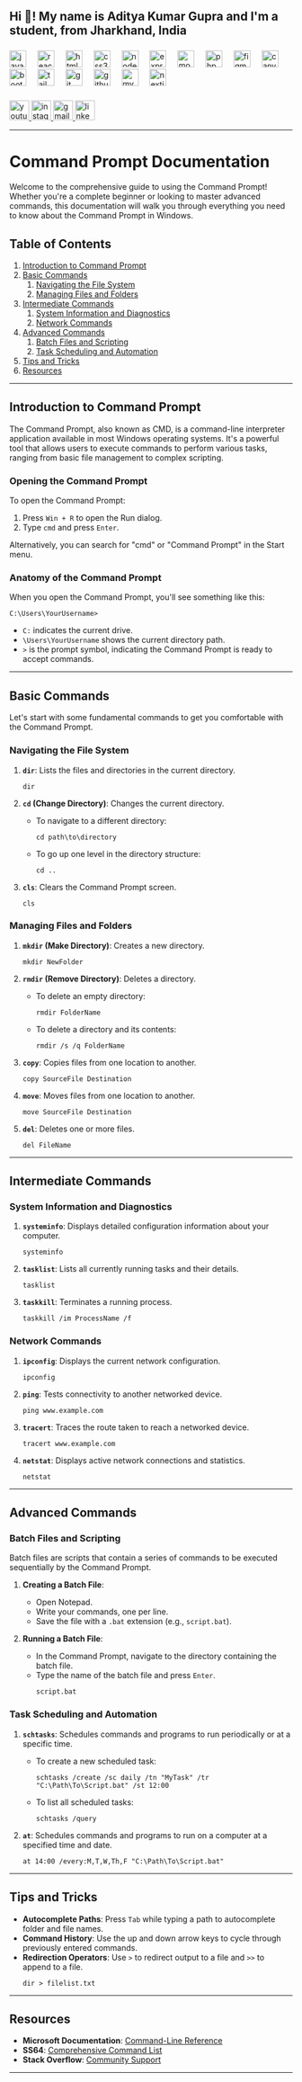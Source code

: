 <h2 align="left">Hi 👋! My name is Aditya Kumar Gupra and I'm a student, from Jharkhand, India</h2>

###



<div align="left">
  <img src="https://cdn.jsdelivr.net/gh/devicons/devicon/icons/javascript/javascript-original.svg" height="30" alt="javascript logo"  />
  <img width="12" />
  <img src="https://cdn.jsdelivr.net/gh/devicons/devicon/icons/react/react-original.svg" height="30" alt="react logo"  />
  <img width="12" />
  <img src="https://cdn.jsdelivr.net/gh/devicons/devicon/icons/html5/html5-original.svg" height="30" alt="html5 logo"  />
  <img width="12" />
  <img src="https://cdn.jsdelivr.net/gh/devicons/devicon/icons/css3/css3-original.svg" height="30" alt="css3 logo"  />
  <img width="12" />
  <img src="https://cdn.jsdelivr.net/gh/devicons/devicon/icons/nodejs/nodejs-original.svg" height="30" alt="nodejs logo"  />
  <img width="12" />
  <img src="https://cdn.jsdelivr.net/gh/devicons/devicon/icons/express/express-original.svg" height="30" alt="express logo"  />
  <img width="12" />
  <img src="https://cdn.jsdelivr.net/gh/devicons/devicon/icons/mongodb/mongodb-original.svg" height="30" alt="mongodb logo"  />
  <img width="12" />
  <img src="https://cdn.jsdelivr.net/gh/devicons/devicon/icons/php/php-original.svg" height="30" alt="php logo"  />
  <img width="12" />
  <img src="https://cdn.jsdelivr.net/gh/devicons/devicon/icons/figma/figma-original.svg" height="30" alt="figma logo"  />
  <img width="12" />
  <img src="https://cdn.jsdelivr.net/gh/devicons/devicon/icons/canva/canva-original.svg" height="30" alt="canva logo"  />
  <img width="12" />
  <img src="https://cdn.jsdelivr.net/gh/devicons/devicon/icons/bootstrap/bootstrap-original.svg" height="30" alt="bootstrap logo"  />
  <img width="12" />
  <img src="https://cdn.jsdelivr.net/gh/devicons/devicon/icons/tailwindcss/tailwindcss-original-wordmark.svg" height="30" alt="tailwindcss logo"  />
  <img width="12" />
  <img src="https://cdn.jsdelivr.net/gh/devicons/devicon/icons/git/git-original.svg" height="30" alt="git logo"  />
  <img width="12" />
  <img src="https://cdn.jsdelivr.net/gh/devicons/devicon/icons/github/github-original.svg" height="30" alt="github logo"  />
  <img width="12" />
  <img src="https://cdn.jsdelivr.net/gh/devicons/devicon/icons/mysql/mysql-original.svg" height="30" alt="mysql logo"  />
  <img width="12" />
  <img src="https://cdn.jsdelivr.net/gh/devicons/devicon/icons/nextjs/nextjs-original.svg" height="30" alt="nextjs logo"  />
</div>

###

<div align="left">
  <a href="https://www.youtube.com/channel/UCMKdocavstliQoOX7q0GHdg" target="_blank">
    <img src="https://img.shields.io/static/v1?message=Youtube&logo=youtube&label=&color=FF0000&logoColor=white&labelColor=&style=for-the-badge" height="35" alt="youtube logo"  />
  </a>
  <a href="https://www.instagram.com/_its._.aadi/" target="_blank">
    <img src="https://img.shields.io/static/v1?message=Instagram&logo=instagram&label=&color=E4405F&logoColor=white&labelColor=&style=for-the-badge" height="35" alt="instagram logo"  />
  </a>
  <a href="mailto:ad1123itya@gmail.com" target="_blank">
    <img src="https://img.shields.io/static/v1?message=Gmail&logo=gmail&label=&color=D14836&logoColor=white&labelColor=&style=for-the-badge" height="35" alt="gmail logo"  />
  </a>
  <a href="https://www.linkedin.com/in/its-aadi/" target="_blank">
    <img src="https://img.shields.io/static/v1?message=LinkedIn&logo=linkedin&label=&color=0077B5&logoColor=white&labelColor=&style=for-the-badge" height="35" alt="linkedin logo"  />
  </a>
</div>

---

# Command Prompt Documentation

Welcome to the comprehensive guide to using the Command Prompt! Whether you're a complete beginner or looking to master advanced commands, this documentation will walk you through everything you need to know about the Command Prompt in Windows.

## Table of Contents
1. [Introduction to Command Prompt](#introduction-to-command-prompt)
2. [Basic Commands](#basic-commands)
    1. [Navigating the File System](#navigating-the-file-system)
    2. [Managing Files and Folders](#managing-files-and-folders)
3. [Intermediate Commands](#intermediate-commands)
    1. [System Information and Diagnostics](#system-information-and-diagnostics)
    2. [Network Commands](#network-commands)
4. [Advanced Commands](#advanced-commands)
    1. [Batch Files and Scripting](#batch-files-and-scripting)
    2. [Task Scheduling and Automation](#task-scheduling-and-automation)
5. [Tips and Tricks](#tips-and-tricks)
6. [Resources](#resources)

---

## Introduction to Command Prompt

The Command Prompt, also known as CMD, is a command-line interpreter application available in most Windows operating systems. It's a powerful tool that allows users to execute commands to perform various tasks, ranging from basic file management to complex scripting.

### Opening the Command Prompt

To open the Command Prompt:
1. Press `Win + R` to open the Run dialog.
2. Type `cmd` and press `Enter`.

Alternatively, you can search for "cmd" or "Command Prompt" in the Start menu.

### Anatomy of the Command Prompt

When you open the Command Prompt, you'll see something like this:

```
C:\Users\YourUsername>
```

- `C:` indicates the current drive.
- `\Users\YourUsername` shows the current directory path.
- `>` is the prompt symbol, indicating the Command Prompt is ready to accept commands.

---

## Basic Commands

Let's start with some fundamental commands to get you comfortable with the Command Prompt.

### Navigating the File System

1. **`dir`**: Lists the files and directories in the current directory.
    ```shell
    dir
    ```

2. **`cd` (Change Directory)**: Changes the current directory.
    - To navigate to a different directory:
      ```shell
      cd path\to\directory
      ```
    - To go up one level in the directory structure:
      ```shell
      cd ..
      ```

3. **`cls`**: Clears the Command Prompt screen.
    ```shell
    cls
    ```

### Managing Files and Folders

1. **`mkdir` (Make Directory)**: Creates a new directory.
    ```shell
    mkdir NewFolder
    ```

2. **`rmdir` (Remove Directory)**: Deletes a directory.
    - To delete an empty directory:
      ```shell
      rmdir FolderName
      ```
    - To delete a directory and its contents:
      ```shell
      rmdir /s /q FolderName
      ```

3. **`copy`**: Copies files from one location to another.
    ```shell
    copy SourceFile Destination
    ```

4. **`move`**: Moves files from one location to another.
    ```shell
    move SourceFile Destination
    ```

5. **`del`**: Deletes one or more files.
    ```shell
    del FileName
    ```

---

## Intermediate Commands

### System Information and Diagnostics

1. **`systeminfo`**: Displays detailed configuration information about your computer.
    ```shell
    systeminfo
    ```

2. **`tasklist`**: Lists all currently running tasks and their details.
    ```shell
    tasklist
    ```

3. **`taskkill`**: Terminates a running process.
    ```shell
    taskkill /im ProcessName /f
    ```

### Network Commands

1. **`ipconfig`**: Displays the current network configuration.
    ```shell
    ipconfig
    ```

2. **`ping`**: Tests connectivity to another networked device.
    ```shell
    ping www.example.com
    ```

3. **`tracert`**: Traces the route taken to reach a networked device.
    ```shell
    tracert www.example.com
    ```

4. **`netstat`**: Displays active network connections and statistics.
    ```shell
    netstat
    ```

---

## Advanced Commands

### Batch Files and Scripting

Batch files are scripts that contain a series of commands to be executed sequentially by the Command Prompt.

1. **Creating a Batch File**:
    - Open Notepad.
    - Write your commands, one per line.
    - Save the file with a `.bat` extension (e.g., `script.bat`).

2. **Running a Batch File**:
    - In the Command Prompt, navigate to the directory containing the batch file.
    - Type the name of the batch file and press `Enter`.
      ```shell
      script.bat
      ```

### Task Scheduling and Automation

1. **`schtasks`**: Schedules commands and programs to run periodically or at a specific time.
    - To create a new scheduled task:
      ```shell
      schtasks /create /sc daily /tn "MyTask" /tr "C:\Path\To\Script.bat" /st 12:00
      ```
    - To list all scheduled tasks:
      ```shell
      schtasks /query
      ```

2. **`at`**: Schedules commands and programs to run on a computer at a specified time and date.
    ```shell
    at 14:00 /every:M,T,W,Th,F "C:\Path\To\Script.bat"
    ```

---

## Tips and Tricks

- **Autocomplete Paths**: Press `Tab` while typing a path to autocomplete folder and file names.
- **Command History**: Use the up and down arrow keys to cycle through previously entered commands.
- **Redirection Operators**: Use `>` to redirect output to a file and `>>` to append to a file.
  ```shell
  dir > filelist.txt
  ```

---

## Resources

- **Microsoft Documentation**: [Command-Line Reference](https://docs.microsoft.com/en-us/windows-server/administration/windows-commands/windows-commands)
- **SS64**: [Comprehensive Command List](https://ss64.com/nt/)
- **Stack Overflow**: [Community Support](https://stackoverflow.com/)

---

